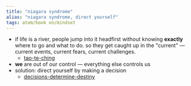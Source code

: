 ```yaml
---
title: "niagara syndrome"
alias: "niagara syndrome, direct yourself"
tags: atom/book on/mindset 
---
```


- if life is a river, people jump into it headfirst without knowing **exactly** where to go and what to do. so they get caught up in the "current" — current events, current fears, current challenges.
	- [tao-te-ching](tao-te-ching.md)
- **we** are out of our control — everything else controls us
- solution: direct yourself by making a decision
	- [decisions-determine-destiny](decisions-determine-destiny.md)